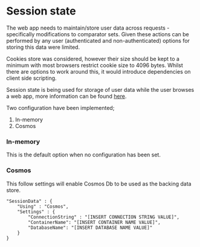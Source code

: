 # Session state 

The web app needs to maintain/store user data across requests - specifically modifications to comparator sets. 
Given these actions can be performed by any user (authenticated and non-authenticated) options for storing this data were limited.

Cookies store was considered, however their size should be kept to a minimum with most browsers restrict cookie size to 4096 bytes. 
Whilst there are options to work around this, it would introduce dependencies on client side scripting.

Session state is being used for storage of user data while the user browses a web app, more information can be found [here](https://learn.microsoft.com/en-us/aspnet/core/fundamentals/app-state?view=aspnetcore-8.0#session-state).

Two configuration have been implemented;
1. In-memory
2. Cosmos

### In-memory
This is the default option when no configuration has been set.

### Cosmos
This follow settings will enable Cosmos Db to be used as the backing data store. 

```
"SessionData" : {
    "Using" : "Cosmos",
    "Settings" : {
        "ConnectionString" : "[INSERT CONNECTION STRING VALUE]",
        "ContainerName": "[INSERT CONTAINER NAME VALUE]",
        "DatabaseName": "[INSERT DATABASE NAME VALUE]"
    }
}
```